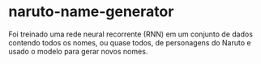 # naruto-name-generator
Foi treinado uma rede neural recorrente (RNN) em um conjunto de dados contendo todos os nomes, ou quase todos, de personagens do Naruto e usado o modelo para gerar novos nomes.
